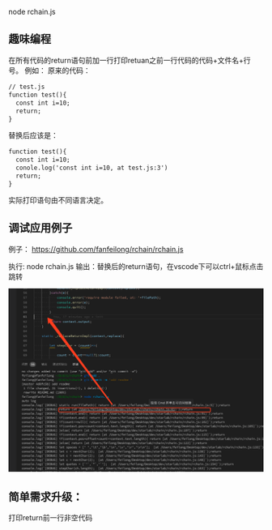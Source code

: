 node rchain.js

## 趣味编程
在所有代码的return语句前加一行打印retuan之前一行代码的代码+文件名+行号。
例如：
原来的代码：
```
// test.js
function test(){
  const int i=10;
  return;
}
```
替换后应该是：
```
function test(){
  const int i=10;
  conole.log('const int i=10, at test.js:3')
  return;
}
```

实际打印语句由不同语言决定。

## 调试应用例子
例子：
https://github.com/fanfeilong/rchain/rchain.js

执行: node rchain.js
输出：替换后的return语句，在vscode下可以ctrl+鼠标点击跳转


![](https://github.com/fanfeilong/rchain/blob/master/img/hello.png)

## 简单需求升级：
打印return前一行非空代码